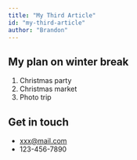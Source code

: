 ```yaml
---
title: "My Third Article"
id: "my-third-article"
author: "Brandon"
---
```


## My plan on winter break

1. Christmas party
2. Christmas market
3. Photo trip

## Get in touch

- xxx@mail.com
- 123-456-7890
